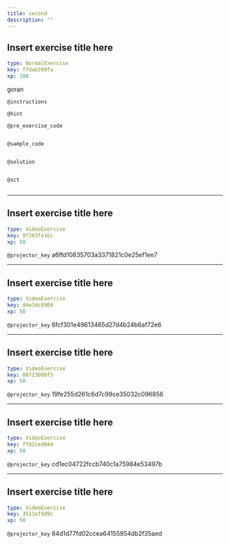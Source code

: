 ```yaml
---
title: second
description: ""
---
```


## Insert exercise title here

```yaml
type: NormalExercise
key: f7dab399fa
xp: 100
```

goran

`@instructions`


`@hint`


`@pre_exercise_code`
```{r}

```

`@sample_code`
```{r}

```

`@solution`
```{r}

```

`@sct`
```{r}

```

---

## Insert exercise title here

```yaml
type: VideoExercise
key: 9f265fe16c
xp: 50
```

`@projector_key`
a6ffd10835703a3371821c0e25ef1ee7

---

## Insert exercise title here

```yaml
type: VideoExercise
key: d4e3dc890d
xp: 50
```

`@projector_key`
6fcf301e49613465d27d4b24b6af72e6

---

## Insert exercise title here

```yaml
type: VideoExercise
key: 06723000f5
xp: 50
```

`@projector_key`
19fe255d261c6d7c99ce35032c096856

---

## Insert exercise title here

```yaml
type: VideoExercise
key: ff82ced04d
xp: 50
```

`@projector_key`
cd1ec04722fccb740c1a75984e53497b

---

## Insert exercise title here

```yaml
type: VideoExercise
key: 3511ef9d9c
xp: 50
```

`@projector_key`
64d1d77fd02ccea64155854db2f35aed
